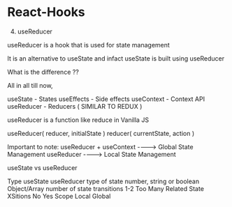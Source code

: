 # React-Hooks

4) useReducer

useReducer is a hook that is used for state management

It is an alternative to useState and infact useState is built using useReducer 


What is the difference ??

All in all till now,

useState   - States
useEffects - Side effects
useContext - Context API
useReducer - Reducers ( SIMILAR TO REDUX )

useReducer is a function like reduce in Vanilla JS

useReducer( reducer, initialState )
reducer( currentState, action )

Important to note:
useReducer + useContext ----> Global State Management
useReducer              ----> Local State Management



useState vs useReducer

Type                useState                              useReducer
type of state      number, string or boolean              Object/Array
number of state transitions   1-2                         Too Many
Related State XSitions     No                             Yes
Scope                Local                                Global

